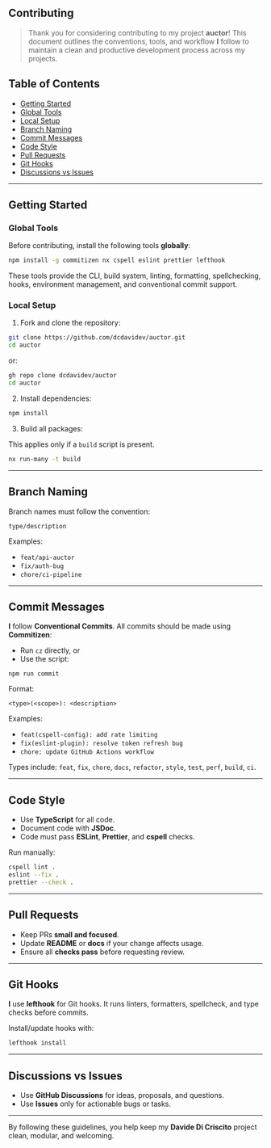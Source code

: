 ## Contributing

> Thank you for considering contributing to my project **auctor**!
> This document outlines the conventions, tools, and workflow **I** follow to maintain a clean and productive development process across my projects.

## Table of Contents

- [Getting Started](#getting-started)
- [Global Tools](#global-tools)
- [Local Setup](#local-setup)
- [Branch Naming](#branch-naming)
- [Commit Messages](#commit-messages)
- [Code Style](#code-style)
- [Pull Requests](#pull-requests)
- [Git Hooks](#git-hooks)
- [Discussions vs Issues](#discussions-vs-issues)

---

## Getting Started

### Global Tools

Before contributing, install the following tools **globally**:

```bash
npm install -g commitizen nx cspell eslint prettier lefthook
```

These tools provide the CLI, build system, linting, formatting, spellchecking, hooks, environment management, and conventional commit support.

### Local Setup

1. Fork and clone the repository:

```bash
git clone https://github.com/dcdavidev/auctor.git
cd auctor
```

or:

```bash
gh repo clone dcdavidev/auctor
cd auctor
```

2. Install dependencies:

```bash
npm install
```

3. Build all packages:

This applies only if a `build` script is present.

```bash
nx run-many -t build
```

---

## Branch Naming

Branch names must follow the convention:

`type/description`

Examples:

- `feat/api-auctor`
- `fix/auth-bug`
- `chore/ci-pipeline`

---

## Commit Messages

**I** follow **Conventional Commits**.
All commits should be made using **Commitizen**:

- Run `cz` directly, or
- Use the script:

`npm run commit`

Format:

`<type>(<scope>): <description>`

Examples:

- `feat(cspell-config): add rate limiting`
- `fix(eslint-plugin): resolve token refresh bug`
- `chore: update GitHub Actions workflow`

Types include: `feat`, `fix`, `chore`, `docs`, `refactor`, `style`, `test`, `perf`, `build`, `ci`.

---

## Code Style

- Use **TypeScript** for all code.
- Document code with **JSDoc**.
- Code must pass **ESLint**, **Prettier**, and **cspell** checks.

Run manually:

```bash
cspell lint .
eslint --fix .
prettier --check .
```

---

## Pull Requests

- Keep PRs **small and focused**.
- Update **README** or **docs** if your change affects usage.
- Ensure all **checks pass** before requesting review.

---

## Git Hooks

**I** use **lefthook** for Git hooks.
It runs linters, formatters, spellcheck, and type checks before commits.

Install/update hooks with:

```bash
lefthook install
```

---

## Discussions vs Issues

- Use **GitHub Discussions** for ideas, proposals, and questions.
- Use **Issues** only for actionable bugs or tasks.

---

By following these guidelines, you help keep my **Davide Di Criscito** project clean, modular, and welcoming.
